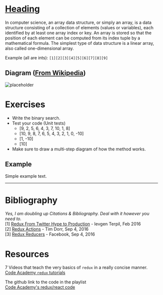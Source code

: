 # [Heading](https://en.wikipedia.org/wiki/Array_data_structure)
In computer science, an array data structure, or simply an array, is a data structure consisting of a collection of elements (values or variables), each identified by at least one array index or key. An array is stored so that the position of each element can be computed from its index tuple by a mathematical formula. The simplest type of data structure is a linear array, also called one-dimensional array.

Example (all are ints): `[1][2][3][4][5][6][7][8][9]`

## Diagram ([From Wikipedia](https://en.wikipedia.org/wiki/Bubble_sort))
![placeholder](./logo-placeholder.png)

# Exercises
* Write the binary search.
* Test your code (Unit tests)
    * [9, 2, 5, 6, 4, 3, 7, 10, 1, 8]
    * [10, 9, 8, 7, 6, 5, 4, 3, 2, 1, 0, -10]
    * [1, -10]
    * [10]
* Make sure to draw a multi-step diagram of how the method works.

## Example
Simple example text.
___
# Bibliography
*Yes, I am doubling up Citations & Bibliography. Deal with it however you need to.* <br />
[1] [Redux From Twitter Hype to Production](http://slides.com/jenyaterpil/redux-from-twitter-hype-to-production) - Ievgen Terpil, Feb 2016<br />
[2] [Redux Actions](http://redux.js.org/docs/basics/Actions.html) - Tim Dorr, Sep 4, 2016<br />
[3] [Redux Reducers](http://redux.js.org/docs/basics/Reducers.html) - Facebook, Sep 4, 2016

# Resources
7 Videos that teach the very basics of `redux` in a really concise manner.<br />
[Code Academy `redux` tutorials](https://www.youtube.com/playlist?list=PLoYCgNOIyGADILc3iUJzygCqC8Tt3bRXt)

The github link to the code in the playlist<br />
[Code Academy's redux/react code](https://github.com/learncodeacademy/react-js-tutorials/tree/master/4-redux/src/js)
